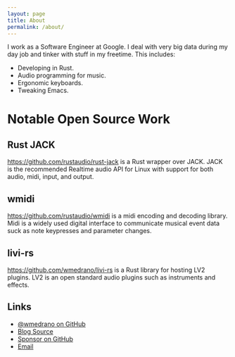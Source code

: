 ```yaml
---
layout: page
title: About
permalink: /about/
---
```


I work as a Software Engineer at Google. I deal with very big data during my day job and tinker with stuff in my freetime. This includes:

- Developing in Rust.
- Audio programming for music.
- Ergonomic keyboards.
- Tweaking Emacs.

# Notable Open Source Work

## Rust JACK

<https://github.com/rustaudio/rust-jack> is a Rust wrapper over
JACK. JACK is the recommended Realtime audio API for Linux with
support for both audio, midi, input, and output.

## wmidi

<https://github.com/rustaudio/wmidi> is a midi encoding and decoding
library. Midi is a widely used digital interface to communicate
musical event data suck as note keypresses and parameter changes.

## livi-rs

<https://github.com/wmedrano/livi-rs> is a Rust library for hosting
LV2 plugins. LV2 is an open standard audio plugins such as instruments
and effects.

## Links

- [@wmedrano on GitHub](https://github.com/wmedrano)
- [Blog Source](https://github.com/wmedrano/wmedrano.dev)
- [Sponsor on GitHub](https://github.com/sponsors/wmedrano)
- [Email](mailto:will.s.medrano@gmail.com)

